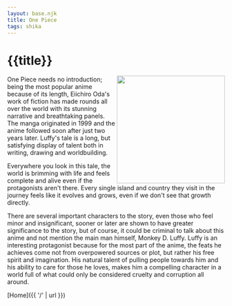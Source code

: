 ```yaml
---
layout: base.njk
title: One Piece
tags: shika
---
```


# {{title}}

<img align="right" src="{{ '/static/img/Shika/OP.jpg' | url }}" width="250" height="auto">

One Piece needs no introduction; being the most popular anime because of its length, Eiichiro Oda's work of fiction has made rounds all over the world with its stunning narrative and breathtaking panels. The manga originated in 1999 and the anime followed soon after just two years later. Luffy's tale is a long, but satisfying display of talent both in writing, drawing and worldbuilding. 

Everywhere you look in this tale, the world is brimming with life and feels complete and alive even if the protagonists aren't there. Every single island and country they visit in the journey feels like it evolves and grows, even if we don't see that growth directly. 

There are several important characters to the story, even those who feel minor and insignificant, sooner or later are shown to have greater significance to the story, but of course, it could be criminal to talk about this anime and not mention the main man himself, Monkey D. Luffy. Luffy is an interesting protagonist because for the most part of the anime, the feats he achieves come not from overpowered sources or plot, but rather his free spirit and imagination. His natural talent of pulling people towards him and his ability to care for those he loves, makes him a compelling character in a world full of what could only be considered cruelty and corruption all around.

[Home]({{ '/' | url }})
